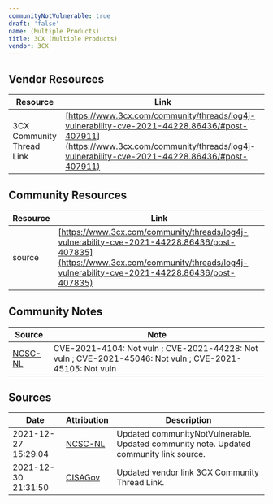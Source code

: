```yaml
---
communityNotVulnerable: true
draft: 'false'
name: (Multiple Products)
title: 3CX (Multiple Products)
vendor: 3CX
---
```


## Vendor Resources
| Resource | Link |
| --- | --- |
| 3CX Community Thread Link | [https://www.3cx.com/community/threads/log4j-vulnerability-cve-2021-44228.86436/#post-407911](https://www.3cx.com/community/threads/log4j-vulnerability-cve-2021-44228.86436/#post-407911) |

## Community Resources
| Resource | Link |
| --- | --- |
| source | [https://www.3cx.com/community/threads/log4j-vulnerability-cve-2021-44228.86436/post-407835](https://www.3cx.com/community/threads/log4j-vulnerability-cve-2021-44228.86436/post-407835) |

## Community Notes
| Source | Note |
| --- | --- |
| [NCSC-NL](https://github.com/NCSC-NL/log4shell/blob/main/software/README.md) | CVE-2021-4104: Not vuln ; CVE-2021-44228: Not vuln ; CVE-2021-45046: Not vuln ; CVE-2021-45105: Not vuln </ul> |

## Sources
| Date | Attribution | Description |
| --- | --- | --- |
| 2021-12-27 15:29:04 | [NCSC-NL](https://github.com/NCSC-NL/log4shell/blob/main/software/README.md) | Updated communityNotVulnerable. Updated community note. Updated community link source.  |
| 2021-12-30 21:31:50 | [CISAGov](https://raw.githubusercontent.com/cisagov/log4j-affected-db/develop/README.md) | Updated vendor link 3CX Community Thread Link.  |
